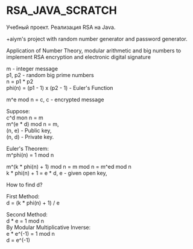 # RSA_JAVA_SCRATCH  
Учебный проект. Реализация RSA на Java. 

+aiym's project with random number generator and password generator.

Application of Number Theory, modular arithmetic and big numbers to implement RSA encryption and electronic digital signature

m - integer message  
p1, p2 - random big prime numbers  
n = p1 * p2  
phi(n) = (p1 - 1) x (p2 - 1) - Euler's Function  

m^e mod n = c, c - encrypted message  

Suppose:  
c^d mon n = m  
m^(e * d) mod n = m,  
(n, e) - Public key,  
(n, d) - Private key.  

Euler's Theorem:  
m^phi(n) = 1 mod n  

m^(k * phi(n) + 1) mod n = m mod n = m^ed mod n  
k * phi(n) + 1 = e * d, e - given open key,  

How to find d?  

First Method:  
d = (k * phi(n) + 1) / e  

Second Method:  
d * e = 1 mod n  
By Modular Multiplicative Inverse:  
e * e^(-1) = 1 mod n  
d = e^(-1)  

